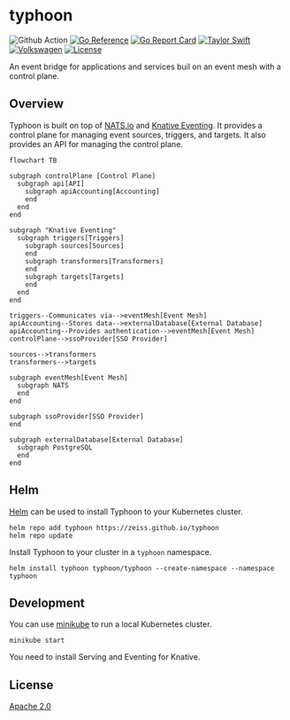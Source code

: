 # typhoon

![Github Action](https://github.com/zeiss/typhoon/workflows/main/badge.svg)
[![Go Reference](https://pkg.go.dev/badge/github.com/zeiss/typhoon.svg)](https://pkg.go.dev/github.com/zeiss/typhoon)
[![Go Report Card](https://goreportcard.com/badge/github.com/zeiss/typhoon)](https://goreportcard.com/report/github.com/zeiss/typhoon)
[![Taylor Swift](https://img.shields.io/badge/secured%20by-taylor%20swift-brightgreen.svg)](https://twitter.com/SwiftOnSecurity)
[![Volkswagen](https://auchenberg.github.io/volkswagen/volkswargen_ci.svg?v=1)](https://github.com/auchenberg/volkswagen)
[![License](https://img.shields.io/badge/License-Apache%202.0-blue.svg)](https://opensource.org/licenses/Apache-2.0)

An event bridge for applications and services buil on an event mesh with a control plane.

## Overview

Typhoon is built on top of [NATS.io](https://nats.io/) and [Knative Eventing](https://knative.dev/docs/eventing/). It provides a control plane for managing event sources, triggers, and targets. It also provides an API for managing the control plane.

```mermaid
flowchart TB

subgraph controlPlane [Control Plane]
  subgraph api[API]
    subgraph apiAccounting[Accounting]
    end
  end
end

subgraph "Knative Eventing"
  subgraph triggers[Triggers]
    subgraph sources[Sources]
    end
    subgraph transformers[Transformers]
    end
    subgraph targets[Targets]
    end
  end
end

triggers--Communicates via-->eventMesh[Event Mesh]
apiAccounting--Stores data-->externalDatabase[External Database]
apiAccounting--Provides authentication-->eventMesh[Event Mesh]
controlPlane-->ssoProvider[SSO Provider]

sources-->transformers
transformers-->targets

subgraph eventMesh[Event Mesh]
  subgraph NATS
  end
end

subgraph ssoProvider[SSO Provider]
end

subgraph externalDatabase[External Database]
  subgraph PostgreSQL
  end
end
```

## Helm

[Helm](https://helm.sh/) can be used to install Typhoon to your Kubernetes cluster.

```shell
helm repo add typhoon https://zeiss.github.io/typhoon
helm repo update
```

Install Typhoon to your cluster in a `typhoon` namespace.

```shell
helm install typhoon typhoon/typhoon --create-namespace --namespace typhoon
```

## Development

You can use [minikube](https://minikube.sigs.k8s.io/docs/) to run a local Kubernetes cluster.

```shell
minikube start
```

You need to install Serving and Eventing for Knative.

## License

[Apache 2.0](/LICENSE)
